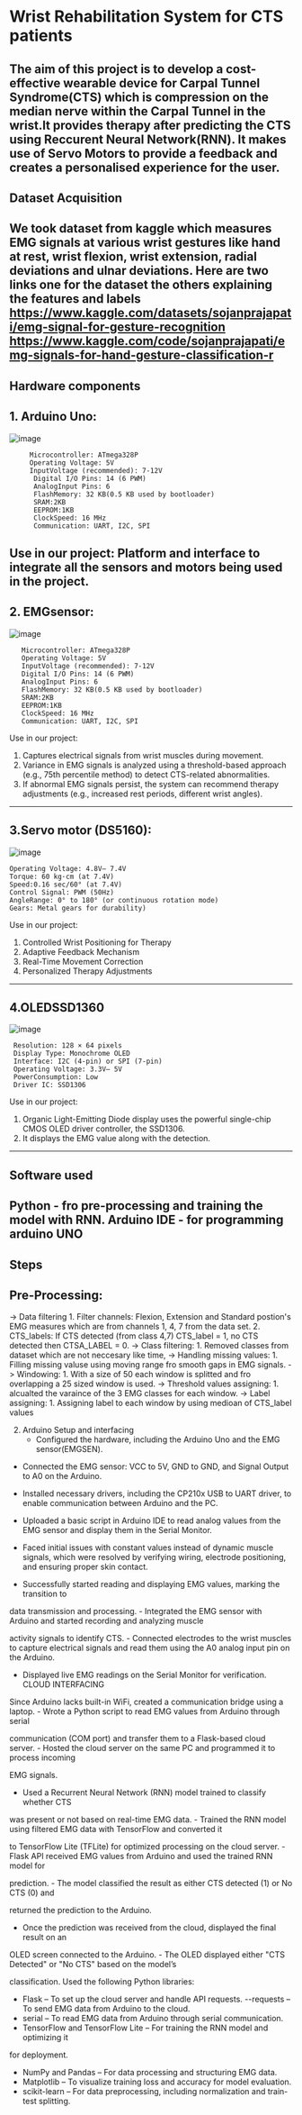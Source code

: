 # Wrist Rehabilitation System for CTS patients
The aim of this project is to develop a cost-effective wearable device for Carpal Tunnel Syndrome(CTS) which is compression on the median nerve within the Carpal Tunnel in the wrist.It provides therapy after predicting the CTS using Reccurent Neural Network(RNN). It makes use of Servo Motors to provide a feedback and creates a personalised experience for the user.
-------------------------------------------------------------------------------------------------------------------------------------------------------------------------------------------------------------------------------------------------------------------------
## Dataset Acquisition
We took dataset from kaggle which measures EMG signals at various wrist gestures like hand at rest, wrist flexion, wrist extension, radial deviations and ulnar deviations. Here are two links one for the dataset the others explaining the features and labels
https://www.kaggle.com/datasets/sojanprajapati/emg-signal-for-gesture-recognition
https://www.kaggle.com/code/sojanprajapati/emg-signals-for-hand-gesture-classification-r
-------------------------------------------------------------------------------------------------------------------------------------------------------------------------------------------------------------------------------------------------------------------------
## Hardware components
   ## 1. Arduino Uno:
   ![image](https://github.com/user-attachments/assets/59803a27-3323-4178-9c82-02f85ee22182)
        
         Microcontroller: ATmega328P
         Operating Voltage: 5V
         InputVoltage (recommended): 7-12V
          Digital I/O Pins: 14 (6 PWM)                                                                                                                                         
          AnalogInput Pins: 6
          FlashMemory: 32 KB(0.5 KB used by bootloader)
          SRAM:2KB
          EEPROM:1KB
          ClockSpeed: 16 MHz
          Communication: UART, I2C, SPI
         
   Use in our project:
      Platform and interface to integrate all the sensors and motors being used in the project.
  -------------------------------------------------------------------------------------------------------------------------------------------------------------------------------------------------------------------------------------------------------------------------    
 ## 2. EMGsensor:
 ![image](https://github.com/user-attachments/assets/3c8a7b68-b335-49ab-b66e-0f510ed4e294)

       Microcontroller: ATmega328P
       Operating Voltage: 5V
       InputVoltage (recommended): 7-12V
       Digital I/O Pins: 14 (6 PWM)
       AnalogInput Pins: 6
       FlashMemory: 32 KB(0.5 KB used by bootloader)
       SRAM:2KB
       EEPROM:1KB
       ClockSpeed: 16 MHz
       Communication: UART, I2C, SPI
 Use in our project:
   1. Captures electrical signals from wrist muscles during movement.
   2. Variance in EMG signals is analyzed using a threshold-based approach (e.g., 75th
   percentile method) to detect CTS-related abnormalities.
   3. If abnormal EMG signals persist, the system can recommend therapy adjustments
   (e.g., increased rest periods, different wrist angles).
-------------------------------------------------------------------------------------------------------------------------------------------------------------------------------------------------------------------------------------------------------------------------
  ## 3.Servo motor (DS5160):
  ![image](https://github.com/user-attachments/assets/69e09c04-0001-4968-8d4b-97af736773a2)

    Operating Voltage: 4.8V– 7.4V
    Torque: 60 kg·cm (at 7.4V)
    Speed:0.16 sec/60° (at 7.4V)
    Control Signal: PWM (50Hz)
    AngleRange: 0° to 180° (or continuous rotation mode)
    Gears: Metal gears for durability)
    
 Use in our project:
   1. Controlled Wrist Positioning for Therapy
   2. Adaptive Feedback Mechanism
   3. Real-Time Movement Correction
   4. Personalized Therapy Adjustments
-------------------------------------------------------------------------------------------------------------------------------------------------------------------------------------------------------------------------------------------------------------------------
  ## 4.OLEDSSD1360
 ![image](https://github.com/user-attachments/assets/98e5cff6-ed2b-4bbd-846c-35d427ff8d05)

     Resolution: 128 × 64 pixels
     Display Type: Monochrome OLED
     Interface: I2C (4-pin) or SPI (7-pin)
     Operating Voltage: 3.3V– 5V
     PowerConsumption: Low
     Driver IC: SSD1306
     
 Use in our project:
   1. Organic Light-Emitting Diode display uses the powerful
   single-chip CMOS OLED driver controller, the SSD1306.
   2. It displays the EMG value along with the detection.
-------------------------------------------------------------------------------------------------------------------------------------------------------------------------------------------------------------------------------------------------------------------------
## Software used
 Python - fro pre-processing and training the model with RNN.
 Arduino IDE - for programming arduino UNO
-------------------------------------------------------------------------------------------------------------------------------------------------------------------------------------------------------------------------------------------------------------------------
## Steps 
## Pre-Processing:
-> Data filtering 
    1. Filter channels: Flexion, Extension and Standard postion's EMG measures which are from channels 1, 4, 7 from the data set.
    2. CTS_labels: If CTS detected (from class 4,7) CTS_label = 1, no CTS detected then CTSA_LABEL = 0.
-> Class filtering:
    1. Removed classes from dataset which are not neccesary like time,
-> Handling missing values:
    1. Filling missing valuse using moving range fro smooth gaps in EMG signals.
-> Windowing:
    1. With a size of 50 each window is splitted and fro overlapping a 25 sized window is used.
-> Threshold values assigning:
    1. alcualted the varaince of the 3 EMG classes for each window.
-> Label assigning:
    1. Assigning label to each window by using medioan of CTS_label values


2. Arduino Setup and interfacing
   - Configured the hardware, including the Arduino Uno and the EMG sensor(EMGSEN).

- Connected the EMG sensor: VCC to 5V, GND to GND, and Signal Output to A0 on the Arduino. 
- Installed necessary drivers, including the CP210x USB to UART driver, to enable communication between Arduino and the PC.

- Uploaded a basic script in Arduino IDE to read analog values from the EMG sensor and display them in the Serial Monitor. 

- Faced initial issues with constant values instead of dynamic muscle signals, which
were resolved by verifying wiring, electrode positioning, and ensuring proper skin contact.

- Successfully started reading and displaying EMG values, marking the transition to

data transmission and processing. - Integrated the EMG sensor with Arduino and started recording and analyzing muscle

activity signals to identify CTS. - Connected electrodes to the wrist muscles to capture electrical signals and read them
using the A0 analog input pin on the Arduino.
- Displayed live EMG readings on the Serial Monitor for verification. CLOUD INTERFACING

 Since Arduino lacks built-in WiFi, created a communication bridge using a laptop. - Wrote a Python script to read EMG values from Arduino through serial

communication (COM port) and transfer them to a Flask-based cloud server. - Hosted the cloud server on the same PC and programmed it to process incoming

EMG signals. 
- Used a Recurrent Neural Network (RNN) model trained to classify whether CTS

was present or not based on real-time EMG data. - Trained the RNN model using filtered EMG data with TensorFlow and converted it

to TensorFlow Lite (TFLite) for optimized processing on the cloud server. - Flask API received EMG values from Arduino and used the trained RNN model for

prediction. - The model classified the result as either CTS detected (1) or No CTS (0) and

returned the prediction to the Arduino.
- Once the prediction was received from the cloud, displayed the final result on an

OLED screen connected to the Arduino. - The OLED displayed either "CTS Detected" or "No CTS" based on the model’s

classification. Used the following Python libraries:

- Flask – To set up the cloud server and handle API requests.  --requests – To send EMG data from Arduino to the cloud.
- serial – To read EMG data from Arduino through serial communication.
- TensorFlow and TensorFlow Lite – For training the RNN model and optimizing it

for deployment. 
- NumPy and Pandas – For data processing and structuring EMG data.
 - Matplotlib – To visualize training loss and accuracy for model evaluation.
- scikit-learn – For data preprocessing, including normalization and train-test splitting.

